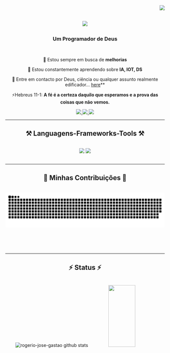 <img align="right" src="https://visitor-badge.laobi.icu/badge?page_id=rogerio-jose-gastaorogerio-jose-gastao" />

<h1 align="center">
    <img src="https://readme-typing-svg.herokuapp.com/?font=Righteous&size=35&center=true&vCenter=true&width=500&height=70&duration=4000&lines=Olá!+👋;+Sou+Rogério+Gastão!;" />
</h1>

<h3 align="center">Um Programador de Deus</h3>

<br/>

<div align="center">
 
 🔭 Estou sempre em busca de **melhorias**
 
 🌱 Estou constantemente aprendendo sobre **IA, IOT, DS**

💬 Entre em contacto por Deus, ciência ou qualquer assunto realmente edificador... [here](https://github.com/rogerio-jose-gastao/rogerio-jose-gastao/issues)**

⚡Hebreus 11-1: **A fé é a certeza daquilo que esperamos e a prova das coisas que não vemos.**

 </div>
 
<div align="center"> 
  <a href="mailto:eltrondemais@gmail.com">
    <img src="https://img.shields.io/badge/Gmail-333333?style=for-the-badge&logo=gmail&logoColor=red" />
  </a>
  <a href="https://www.linkedin.com/in/eu-programador-630259295/" target="_blank">
    <img src="https://img.shields.io/badge/LinkedIn-0077B5?style=for-the-badge&logo=linkedin&logoColor=white" target="_blank" />
  </a>
  <a href="https://rogerio-jose-gastao.github.io" target="_blank">
     <img src="https://img.shields.io/badge/Portfolio-FF5722?style=for-the-badge&logo=todoist&logoColor=white" target="_blank" /> <!-- sqlite, safari, google-chrome are other good icon options -->
  </a>
</div>

 <hr/>
 
<h2 align="center">⚒️ Languagens-Frameworks-Tools ⚒️</h2>
<br/>
<div align="center">
    <img src="https://skillicons.dev/icons?i=flutter,bootstrap,dart,html,markdown,django,bun,css,vscode,github,figma,matlab,git,r" />
    <img src="https://skillicons.dev/icons?i=nodejs,python,javascript,typescript,express,firebase,mongodb,c,java,nextjs,mysql,flask" /><br>
</div>

<br/>
<hr/>

<div align="center">
  <h2>🌟 Minhas Contribuições 🌟</h2>
  <br>
  <img alt="snake eating my contributions" src="https://raw.githubusercontent.com/rogerio-jose-gastao/rogerio-jose-gastao/output/github-contribution-grid-snake.svg" />
  
  <br/><br/><br/>
</div>

<hr/>

<h2 align="center">⚡ Status ⚡</h2>
<br>
<div align="center">  
  <img width="49%" height="195px" src="https://github-readme-stats.vercel.app/api?username=rogerio-jose-gastao&show_icons=true&count_private=true&hide_border=true&title_color=7F00FF&icon_color=7F00FF&text_color=c9d1d9&bg_color=0d1117" alt="rogerio-jose-gastao github stats" /> 
  <img width="41%" height="195px" src="https://github-readme-stats.vercel.app/api/top-langs/?username=rogerio-jose-gastao&layout=compact&hide_border=true&title_color=7F00FF&text_color=7F00FF&bg_color=0d1117" />
</div>

<br/><br/>

